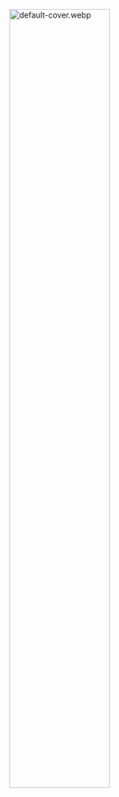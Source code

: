<img src="https://lsky.kissshot.site/img/2025/02/07/67a56b2c9cb55.webp" alt="default-cover.webp" title="default-cover.webp" width="60%" />

